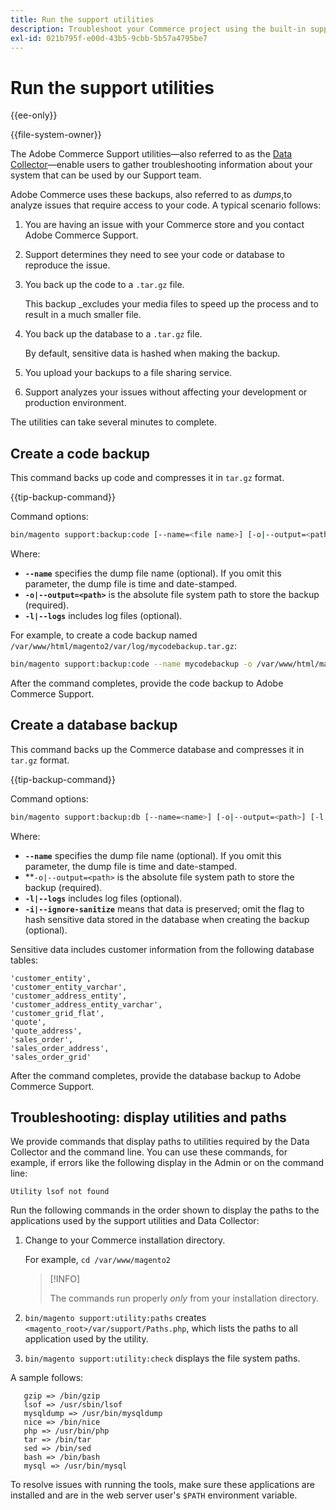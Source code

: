 ```yaml
---
title: Run the support utilities
description: Troubleshoot your Commerce project using the built-in support utility.
exl-id: 021b795f-e00d-43b5-9cbb-5b57a4795be7
---
```

# Run the support utilities

{{ee-only}}

{{file-system-owner}}

The Adobe Commerce Support utilities—also referred to as the [Data Collector](https://docs.magento.com/user-guide/system/support-data-collector.html)—enable users to gather troubleshooting information about your system that can be used by our Support team.

Adobe Commerce uses these backups, also referred to as _dumps_,to analyze issues that require access to your code. A typical scenario follows:

1. You are having an issue with your Commerce store and you contact Adobe Commerce Support.
1. Support determines they need to see your code or database to reproduce the issue.
1. You back up the code to a `.tar.gz` file.

   This backup _excludes your media files to speed up the process and to result in a much smaller file.

1. You back up the database to a `.tar.gz` file.

   By default, sensitive data is hashed when making the backup.

1. You upload your backups to a file sharing service.
1. Support analyzes your issues without affecting your development or production environment.

The utilities can take several minutes to complete.

## Create a code backup

This command backs up code and compresses it in `tar.gz` format.

{{tip-backup-command}}

Command options:

```bash
bin/magento support:backup:code [--name=<file name>] [-o|--output=<path>] [-l|--logs]
```

Where:

-  **`--name`** specifies the dump file name (optional). If you omit this parameter, the dump file is time and date-stamped.
-  **`-o|--output=<path>`** is the absolute file system path to store the backup (required).
-  **`-l|--logs`** includes log files (optional).

For example, to create a code backup named `/var/www/html/magento2/var/log/mycodebackup.tar.gz`:

```bash
bin/magento support:backup:code --name mycodebackup -o /var/www/html/magento2/var/log
```

After the command completes, provide the code backup to Adobe Commerce Support.

## Create a database backup

This command backs up the Commerce database and compresses it in `tar.gz` format.

{{tip-backup-command}}

Command options:

```bash
bin/magento support:backup:db [--name=<name>] [-o|--output=<path>] [-l|--logs] [-i|--ignore-sanitize]
```

Where:

-  **`--name`** specifies the dump file name (optional). If you omit this parameter, the dump file is time and date-stamped.
-  **`-o|--output=<path>` is the absolute file system path to store the backup (required).
-  **`-l|--logs`** includes log files (optional).
-  **`-i|--ignore-sanitize`** means that data is preserved; omit the flag to hash sensitive data stored in the database when creating the backup (optional).

Sensitive data includes customer information from the following database tables:

```
'customer_entity',
'customer_entity_varchar',
'customer_address_entity',
'customer_address_entity_varchar',
'customer_grid_flat',
'quote',
'quote_address',
'sales_order',
'sales_order_address',
'sales_order_grid'
```

After the command completes, provide the database backup to Adobe Commerce Support.

## Troubleshooting: display utilities and paths

We provide commands that display paths to utilities required by the Data Collector and the command line. You can use these commands, for example, if errors like the following display in the Admin or on the command line:

```
Utility lsof not found
```

Run the following commands in the order shown to display the paths to the applications used by the support utilities and Data Collector:

1. Change to your Commerce installation directory.

   For example, `cd /var/www/magento2`

   >[!INFO]
   >
   >The commands run properly _only_ from your installation directory.

1. `bin/magento support:utility:paths` creates `<magento_root>/var/support/Paths.php`, which lists the paths to all application used by the utility.
1. `bin/magento support:utility:check` displays the file system paths.

A sample follows:

```
   gzip => /bin/gzip
   lsof => /usr/sbin/lsof
   mysqldump => /usr/bin/mysqldump
   nice => /bin/nice
   php => /usr/bin/php
   tar => /bin/tar
   sed => /bin/sed
   bash => /bin/bash
   mysql => /usr/bin/mysql
```

To resolve issues with running the tools, make sure these applications are installed and are in the web server user's `$PATH` environment variable.
